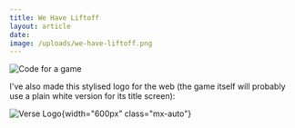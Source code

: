```yaml
---
title: We Have Liftoff
layout: article
date:
image: /uploads/we-have-liftoff.png
---
```


![Code for a game](/uploads/we-have-liftoff.png)

I've also made this stylised logo for the web (the game itself will probably use a plain white version for its title screen):

![Verse Logo](/uploads/verse-galaxy.png){width="600px" class="mx-auto"}
